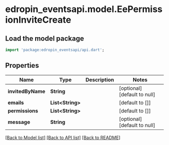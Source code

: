 # edropin_eventsapi.model.EePermissionInviteCreate

## Load the model package
```dart
import 'package:edropin_eventsapi/api.dart';
```

## Properties
Name | Type | Description | Notes
------------ | ------------- | ------------- | -------------
**invitedByName** | **String** |  | [optional] [default to null]
**emails** | **List&lt;String&gt;** |  | [default to []]
**permissions** | **List&lt;String&gt;** |  | [default to []]
**message** | **String** |  | [optional] [default to null]

[[Back to Model list]](../README.md#documentation-for-models) [[Back to API list]](../README.md#documentation-for-api-endpoints) [[Back to README]](../README.md)


